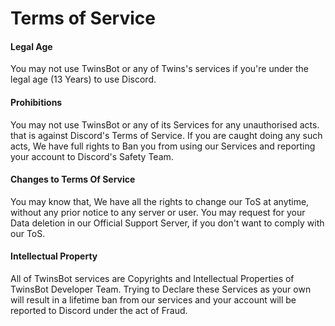 # Terms of Service
#### Legal Age
You may not use TwinsBot or any of Twins's services if you're under the legal age (13 Years) to use Discord.

#### Prohibitions
You may not use TwinsBot or any of its Services for any unauthorised acts. that is against Discord's Terms of Service. If you are caught doing any such acts, We have full rights to Ban you from using our Services and reporting your account to Discord's Safety Team.

#### Changes to Terms Of Service
You may know that, We have all the rights to change our ToS at anytime, without any prior notice to any server or user. You may request for your Data deletion in our Official Support Server, if you don't want to comply with our ToS.

#### Intellectual Property

All of TwinsBot services are Copyrights and Intellectual Properties of TwinsBot Developer Team. Trying to Declare these Services as your own will result in a lifetime ban from our services and your account will be reported to Discord under the act of Fraud.
